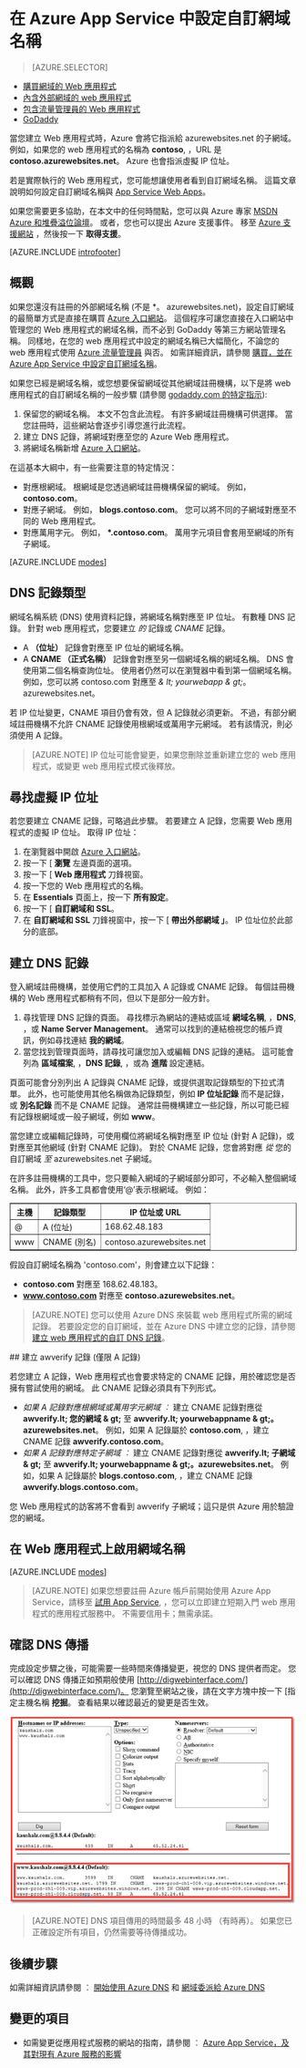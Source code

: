 <properties
    pageTitle="在 Azure App Service 中設定自訂網域名稱"
    description="了解如何在 Azure App Service 中將自訂網域名稱與 Web 應用程式搭配使用。"
    services="app-service"
    documentationCenter=""
    authors="cephalin"
    manager="wpickett"
    editor="jimbe"
    tags="top-support-issue"/>

<tags
    ms.service="app-service"
    ms.workload="na"
    ms.tgt_pltfrm="na"
    ms.devlang="na"
    ms.topic="article"
    ms.date="10/23/2015"
    ms.author="cephalin"/>

# 在 Azure App Service 中設定自訂網域名稱

> [AZURE.SELECTOR]
- [購買網域的 Web 應用程式](custom-dns-web-site-buydomains-web-app.md)
- [內含外部網域的 web 應用程式](web-sites-custom-domain-name.md)
- [包含流量管理員的 Web 應用程式](web-sites-traffic-manager-custom-domain-name.md)
- [GoDaddy](web-sites-godaddy-custom-domain-name.md)

當您建立 Web 應用程式時，Azure 會將它指派給 azurewebsites.net 的子網域。 例如，如果您的 web 應用程式的名稱為 **contoso**, ，URL 是 **contoso.azurewebsites.net**。 Azure 也會指派虛擬 IP 位址。

若是實際執行的 Web 應用程式，您可能想讓使用者看到自訂網域名稱。 這篇文章說明如何設定自訂網域名稱與 [App Service Web Apps](http://go.microsoft.com/fwlink/?LinkId=529714)。

如果您需要更多協助，在本文中的任何時間點，您可以與 Azure 專家 [MSDN Azure 和堆疊溢位論壇](http://azure.microsoft.com/support/forums/)。 或者，您也可以提出 Azure 支援事件。 移至 [Azure 支援網站](http://azure.microsoft.com/support/options/) ，然後按一下 **取得支援**。

[AZURE.INCLUDE [introfooter](../../includes/custom-dns-web-site-intro-notes.md)]

## 概觀

如果您還沒有註冊的外部網域名稱 (不是 *。 azurewebsites.net)，設定自訂網域的最簡單方式是直接在購買 [Azure 入口網站](https://portal.azure.com)。 這個程序可讓您直接在入口網站中管理您的 Web 應用程式的網域名稱，而不必到 GoDaddy 等第三方網站管理名稱。 同樣地，在您的 web 應用程式中設定的網域名稱已大幅簡化，不論您的 web 應用程式使用 [Azure 流量管理員](web-sites-traffic-manager-custom-domain-name.md) 與否。 如需詳細資訊，請參閱 [購買，並在 Azure App Service 中設定自訂網域名稱](custom-dns-web-site-buydomains-web-app.md)。

如果您已經是網域名稱，或您想要保留網域從其他網域註冊機構，以下是將 web 應用程式的自訂網域名稱的一般步驟 (請參閱 [godaddy.com 的特定指示](web-sites-godaddy-custom-domain-name.md)):

1. 保留您的網域名稱。 本文不包含此流程。 有許多網域註冊機構可供選擇。 當您註冊時，這些網站會逐步引導您進行此流程。
1. 建立 DNS 記錄，將網域對應至您的 Azure Web 應用程式。
1. 將網域名稱新增 [Azure 入口網站](https://portal.azure.com)。

在這基本大綱中，有一些需要注意的特定情況：

- 對應根網域。 根網域是您透過網域註冊機構保留的網域。 例如， **contoso.com**。
- 對應子網域。 例如， **blogs.contoso.com**。  您可以將不同的子網域對應至不同的 Web 應用程式。
- 對應萬用字元。 例如， **\*.contoso.com**。 萬用字元項目會套用至網域的所有子網域。

[AZURE.INCLUDE [modes](../../includes/custom-dns-web-site-modes.md)]


## DNS 記錄類型

網域名稱系統 (DNS) 使用資料記錄，將網域名稱對應至 IP 位址。 有數種 DNS 記錄。 針對 web 應用程式，您要建立 *的* 記錄或 *CNAME* 記錄。

- A **（位址）** 記錄會對應至 IP 位址的網域名稱。
- A **CNAME （正式名稱）** 記錄會對應至另一個網域名稱的網域名稱。 DNS 會使用第二個名稱查詢位址。 使用者仍然可以在瀏覽器中看到第一個網域名稱。 例如，您可以將 contoso.com 對應至 *& lt; yourwebapp & gt;*。azurewebsites.net。

若 IP 位址變更，CNAME 項目仍會有效，但 A 記錄就必須更新。 不過，有部分網域註冊機構不允許 CNAME 記錄使用根網域或萬用字元網域。 若有該情況，則必須使用 A 記錄。

> [AZURE.NOTE] IP 位址可能會變更，如果您刪除並重新建立您的 web 應用程式，或變更 web 應用程式模式後釋放。


## 尋找虛擬 IP 位址

若您要建立 CNAME 記錄，可略過此步驟。 若要建立 A 記錄，您需要 Web 應用程式的虛擬 IP 位址。 取得 IP 位址：

1.  在瀏覽器中開啟 [Azure 入口網站](https://portal.azure.com)。
2.  按一下 [ **瀏覽** 左邊頁面的選項。
3.  按一下 [ **Web 應用程式** 刀鋒視窗。
4.  按一下您的 Web 應用程式的名稱。
5.  在 **Essentials** 頁面上，按一下 **所有設定**。
6.  按一下 [ **自訂網域和 SSL**。
7.  在 **自訂網域和 SSL** 刀鋒視窗中，按一下 [ **帶出外部網域 」**。 IP 位址位於此部分的底部。

## 建立 DNS 記錄

登入網域註冊機構，並使用它們的工具加入 A 記錄或 CNAME 記錄。 每個註冊機構的 Web 應用程式都稍有不同，但以下是部分一般方針。

1.  尋找管理 DNS 記錄的頁面。 尋找標示為網站的連結或區域 **網域名稱**, ，**DNS**, ，或 **Name Server Management**。 通常可以找到的連結檢視您的帳戶資訊，例如尋找連結 **我的網域**。
2.  當您找到管理頁面時，請尋找可讓您加入或編輯 DNS 記錄的連結。 這可能會列為 **區域檔案**, ，**DNS 記錄**, ，或為 **進階** 設定連結。

頁面可能會分別列出 A 記錄與 CNAME 記錄，或提供選取記錄類型的下拉式清單。 此外，也可能使用其他名稱做為記錄類型，例如 **IP 位址記錄** 而不是記錄，或 **別名記錄** 而不是 CNAME 記錄。  通常註冊機構建立一些記錄，所以可能已經有記錄根網域或一般子網域，例如 **www**。

當您建立或編輯記錄時，可使用欄位將網域名稱對應至 IP 位址 (針對 A 記錄)，或對應至其他網域 (針對 CNAME 記錄)。 對於 CNAME 記錄，您會將對應 *從* 您的自訂網域 *至* azurewebsites.net 子網域。

在許多註冊機構的工具中，您只要輸入網域的子網域部分即可，不必輸入整個網域名稱。 此外，許多工具都會使用‘@’表示根網域。 例如：

<table cellspacing="0" border="1">
  <tr>
    <th>主機</th>
    <th>記錄類型</th>
    <th>IP 位址或 URL</th>
  </tr>
  <tr>
    <td>@</td>
    <td>A (位址)</td>
    <td>168.62.48.183</td>
  </tr>
  <tr>
    <td>www</td>
    <td>CNAME (別名)</td>
    <td>contoso.azurewebsites.net</td>
  </tr>
</table>

假設自訂網域名稱為 'contoso.com'，則會建立以下記錄：

- **contoso.com** 對應至 168.62.48.183。
- **www.contoso.com** 對應至 **contoso.azurewebsites.net**。

>[AZURE.NOTE] 您可以使用 Azure DNS 來裝載 web 應用程式所需的網域記錄。 若要設定您的自訂網域，並在 Azure DNS 中建立您的記錄，請參閱 [建立 web 應用程式的自訂 DNS 記錄](../dns-web-sites-custom-domain)。

<a name="awverify" />
## 建立 awverify 記錄 (僅限 A 記錄)

若您建立 A 記錄，Web 應用程式也會要求特定的 CNAME 記錄，用於確認您是否擁有嘗試使用的網域。 此 CNAME 記錄必須具有下列形式。

- *如果 A 記錄對應根網域或萬用字元網域 ︰* 建立 CNAME 記錄對應從 **awverify.lt; 您的網域 & gt;** 至 **awverify.lt; yourwebappname & gt;。azurewebsites.net**。  例如，如果 A 記錄屬於 **contoso.com**, ，建立 CNAME 記錄 **awverify.contoso.com**。
- *如果 A 記錄對應特定子網域 ︰* 建立 CNAME 記錄對應從 **awverify.lt; 子網域 & gt;** 至 **awverify.lt; yourwebappname & gt;。azurewebsites.net**。 例如，如果 A 記錄屬於 **blogs.contoso.com**, ，建立 CNAME 記錄 **awverify.blogs.contoso.com**。

您 Web 應用程式的訪客將不會看到 awverify 子網域；這只是供 Azure 用於驗證您的網域。

## 在 Web 應用程式上啟用網域名稱

[AZURE.INCLUDE [modes](../../includes/custom-dns-web-site-enable-on-web-site.md)]

>[AZURE.NOTE] 如果您想要註冊 Azure 帳戶前開始使用 Azure App Service，請移至 [試用 App Service](http://go.microsoft.com/fwlink/?LinkId=523751), ，您可以立即建立短期入門 web 應用程式的應用程式服務中。 不需要信用卡；無需承諾。

## 確認 DNS 傳播

完成設定步驟之後，可能需要一些時間來傳播變更，視您的 DNS 提供者而定。 您可以確認 DNS 傳播正如預期般使用 [http://digwebinterface.com/](http://digwebinterface.com/)。 您瀏覽至網站之後，請在文字方塊中按一下 [指定主機名稱 **挖掘**。 查看結果以確認最近的變更是否生效。  

![](./media/web-sites-custom-domain-name/1-digwebinterface.png)

> [AZURE.NOTE] DNS 項目傳用的時間最多 48 小時 （有時再）。 如果您已正確設定所有項目，仍然需要等待傳播成功。

## 後續步驟

如需詳細資訊請參閱 ︰ [開始使用 Azure DNS](../dns/dns-getstarted-create-dnszone.md) 和 [網域委派給 Azure DNS](../dns/dns-domain-delegation.md)

## 變更的項目
* 如需變更從應用程式服務的網站的指南，請參閱 ︰ [Azure App Service，及其對現有 Azure 服務的影響](http://go.microsoft.com/fwlink/?LinkId=529714)

<!-- Anchors. -->
[Overview]: #overview
[DNS record types]: #dns-record-types
[Find the virtual IP address]: #find-the-virtual-ip-address
[Create the DNS records]: #create-the-dns-records
[Enable the domain name on your web app]: #enable-the-domain-name-on-your-web-app

<!-- Images -->
[subdomain]: media/web-sites-custom-domain-name/azurewebsites-subdomain.png


